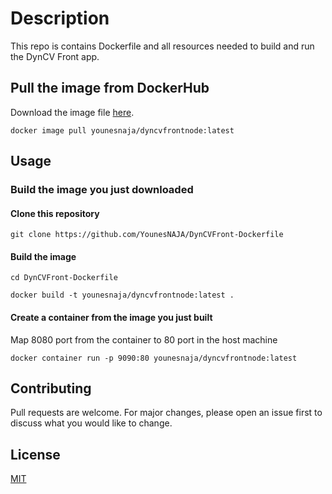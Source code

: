 # Description

This repo is contains Dockerfile and all resources needed to build and run the DynCV Front app.

## Pull the image from DockerHub

Download the image file [here](https://hub.docker.com/r/younesnaja/dyncvfrontnode).

```docker
docker image pull younesnaja/dyncvfrontnode:latest
```

## Usage

### Build the image you just downloaded

#### Clone this repository
```git
git clone https://github.com/YounesNAJA/DynCVFront-Dockerfile
```

#### Build the image
```linux
cd DynCVFront-Dockerfile
```

```linux
docker build -t younesnaja/dyncvfrontnode:latest .
```
#### Create a container from the image you just built
Map 8080 port from the container to 80 port in the host machine

```docker
docker container run -p 9090:80 younesnaja/dyncvfrontnode:latest
```

## Contributing
Pull requests are welcome. For major changes, please open an issue first to discuss what you would like to change.


## License
[MIT](https://choosealicense.com/licenses/mit/)
